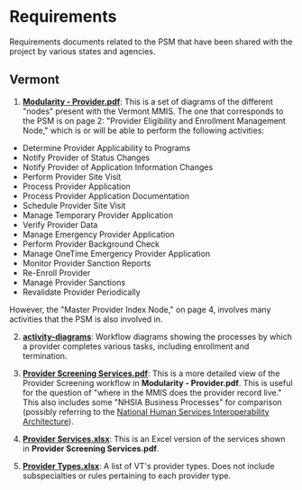# Requirements

Requirements documents related to the PSM that have been shared with the
project by various states and agencies.

## Vermont

1. [__Modularity - Provider.pdf__](VT/Modularity%20-%20Provider.pdf): This
is a set of diagrams of the different "nodes" present with the Vermont
MMIS.  The one that corresponds to the PSM is on page 2: "Provider
Eligibility and Enrollment Management Node," which is or will be able to
perform the following activities:

- Determine Provider Applicability to Programs
- Notify Provider of Status Changes
- Notify Provider of Application Information Changes
- Perform Provider Site Visit
- Process Provider Application
- Process Provider Application Documentation
- Schedule Provider Site Visit
- Manage Temporary Provider Application
- Verify Provider Data
- Manage Emergency Provider Application
- Perform Provider Background Check
- Manage OneTime Emergency Provider Application
- Monitor Provider Sanction Reports
- Re-Enroll Provider
- Manage Provider Sanctions
- Revalidate Provider Periodically

However, the "Master Provider Index Node," on page 4, involves many
activities that the PSM is also involved in.

2. [__activity-diagrams__](VT/activity-diagrams): Workflow diagrams
showing the processes by which a provider completes various tasks,
including enrollment and termination.

3. [__Provider Screening
Services.pdf__](VT/Provider%20Screening%20Services.pdf): This is a more
detailed view of the Provider Screening workflow in __Modularity -
Provider.pdf__.  This is useful for the question of "where in the MMIS
does the provider record live."  This also includes some "NHSIA Business
Processes" for comparison (possibly referring to the [National Human
Services Interoperability
Architecture](https://www.acf.hhs.gov/nhsia-definition)).

4. [__Provider Services.xlsx__](VT/Provider%20Services.xlsx): This is an
Excel version of the services shown in __Provider Screening
Services.pdf__.

5. [__Provider Types.xlsx__](VT/Provider%20Types.xlsx): A list of VT's
provider types.  Does not include subspecialties or rules pertaining to
each provider type.
